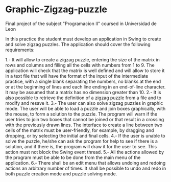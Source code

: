 # Graphic-Zigzag-puzzle
Final project of the subject "Programacion II" coursed in Universidad de Leon

In this practice the student must develop an application in Swing to create and solve zigzag puzzles. The application should cover the following requirements:

1.- It will allow to create a zigzag puzzle, entering the size of the matrix in rows and columns and filling all the cells with numbers from 1 to 9. The application will check that the matrix is well defined and will allow to store it in a text file that will have the format of the input of the intermediate practice, with a single blank separating the numbers, no blanks at the end or at the beginning of lines and each line ending in an end-of-line character. It may be assumed that a matrix has no dimension greater than 10.
2.- It is also possible to retrieve the definition of a zigzag puzzle from a file and to modify and resave it.
3.- The user can also solve zigzag puzzles in graphic mode. The user will be able to load a puzzle and join boxes graphically, with the mouse, to form a solution to the puzzle. The program will warn if the user tries to join two boxes that cannot be joined or that result in a crossing with the previously drawn lines. The interface to create a line between two cells of the matrix must be user-friendly, for example, by dragging and dropping, or by selecting the initial and final cells.
4.- If the user is unable to solve the puzzle, he/she can ask the program for help to see if there is a solution, and if there is, the program will draw it for the user to see. This action must not block the Swing event thread.
5.- All the actions allowed by the program must be able to be done from the main menu of the application.
6.- There shall be an edit menu that allows undoing and redoing actions an arbitrary number of times. It shall be possible to undo and redo in both puzzle creation mode and puzzle solving mode.
